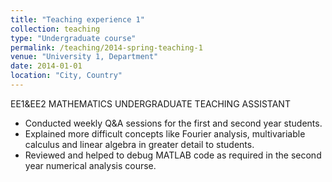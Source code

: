 ```yaml
---
title: "Teaching experience 1"
collection: teaching
type: "Undergraduate course"
permalink: /teaching/2014-spring-teaching-1
venue: "University 1, Department"
date: 2014-01-01
location: "City, Country"
---
```

EE1&EE2 MATHEMATICS UNDERGRADUATE TEACHING ASSISTANT

* Conducted weekly Q&A sessions for the first and second year students.
* Explained more difficult concepts like Fourier analysis, multivariable calculus and linear algebra in greater detail to students.
* Reviewed and helped to debug MATLAB code as required in the second year numerical analysis course.


